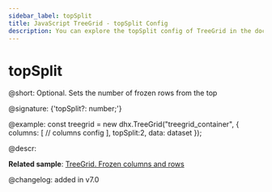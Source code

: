 ```yaml
---
sidebar_label: topSplit
title: JavaScript TreeGrid - topSplit Config 
description: You can explore the topSplit config of TreeGrid in the documentation of the DHTMLX JavaScript UI library. Browse developer guides and API reference, try out code examples and live demos, and download a free 30-day evaluation version of DHTMLX Suite 7.
---
```


# topSplit

@short: Optional. Sets the number of frozen rows from the top

@signature: {'topSplit?: number;'}

@example:
const treegrid = new dhx.TreeGrid("treegrid_container", {
	columns: [
		// columns config
	],
	topSplit:2,
	data: dataset
});

@descr:

**Related sample**: [TreeGrid. Frozen columns and rows](https://snippet.dhtmlx.com/46me58ze)

@changelog: added in v7.0